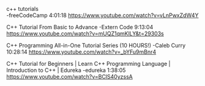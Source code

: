 c++ tutorials  
-freeCodeCamp
4:01:18
https://www.youtube.com/watch?v=vLnPwxZdW4Y




C++ Tutorial From Basic to Advance
-Extern Code
9:13:04
https://www.youtube.com/watch?v=mUQZ1qmKlLY&t=29303s



C++ Programming All-in-One Tutorial Series (10 HOURS!)
-Caleb Curry
10:28:14
https://www.youtube.com/watch?v=_bYFu9mBnr4



C++ Tutorial for Beginners | Learn C++ Programming Language | Introduction to C++ | Edureka
-edureka
1:38:05
https://www.youtube.com/watch?v=BClS40yzssA

